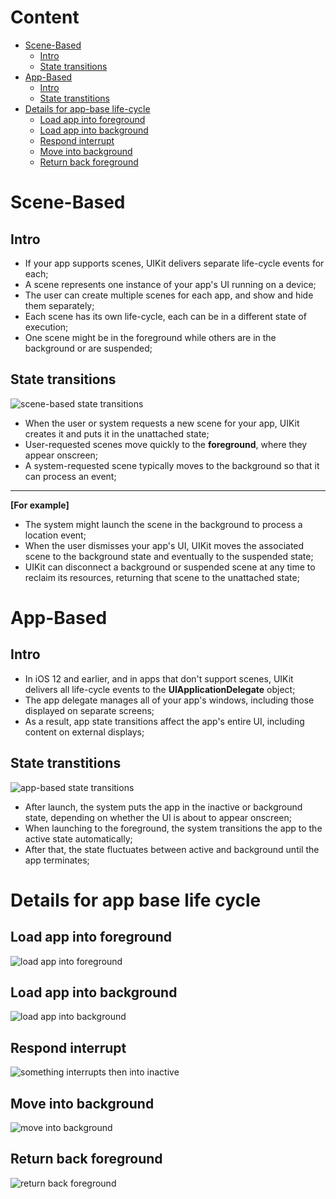 # Content
* [Scene-Based](#Scene-Based)     
  * [Intro](#Intro)     
  * [State transitions](#State-transitions)     
* [App-Based](#App-Based)     
  * [Intro](#Intro)     
  * [State transtitions](#State-transtitions)     
* [Details for app-base life-cycle](#Details-for-app-base-life-cycle)     
  * [Load app into foreground](#Load-app-into-foreground)     
  * [Load app into background](#Load-app-into-background)     
  * [Respond interrupt](#Respond-interrupt)     
  * [Move into background](#Move-into-background)     
  * [Return back foreground](#Return-back-foreground)     

# Scene-Based
## Intro
* If your app supports scenes, UIKit delivers separate life-cycle events for each;
* A scene represents one instance of your app's UI running on a device;
* The user can create multiple scenes for each app, and show and hide them separately;
* Each scene has its own life-cycle, each can be in a different state of execution;
* One scene might be in the foreground while others are in the background or are suspended;

## State transitions
![scene-based state transitions](https://github.com/iii17-grace/AppleDocumentation/blob/master/Images/scene-based%20state%20transitions.png)
* When the user or system requests a new scene for your app, UIKit creates it and puts it in the unattached state;
* User-requested scenes move quickly to the **foreground**, where they appear onscreen;
* A system-requested scene typically moves to the background so that it can process an event;

----
**[For example]**
* The system might launch the scene in the background to process a location event;
*  When the user dismisses your app's UI, UIKit moves the associated scene to the background state and eventually to the suspended state;
*  UIKit can disconnect a background or suspended scene at any time to reclaim its resources, returning that scene to the unattached state;


# App-Based
## Intro
* In iOS 12 and earlier, and in apps that don't support scenes, UIKit delivers all life-cycle events to the **UIApplicationDelegate**  object;
* The app delegate manages all of your app's windows, including those displayed on separate screens;
* As a result, app state transitions affect the app's entire UI, including content on external displays;

## State transtitions
![app-based state transitions](https://github.com/iii17-grace/AppleDocumentation/blob/master/Images/app-based%20state%20transitions.png)
* After launch, the system puts the app in the inactive or background state, depending on whether the UI is about to appear onscreen;
* When launching to the foreground, the system transitions the app to the active state automatically;
* After that, the state fluctuates between active and background until the app terminates;

# Details for app base life cycle
## Load app into foreground 
![load app into foreground](https://github.com/iii17-grace/AppleDocumentation/blob/master/Images/load%20app%20into%20foreground.png)

## Load app into background
![load app into background](https://github.com/iii17-grace/AppleDocumentation/blob/master/Images/load%20app%20into%20background.png)

## Respond interrupt
![something interrupts then into inactive](https://github.com/iii17-grace/AppleDocumentation/blob/master/Images/something%20interrupts%20then%20into%20inactive.png)

## Move into background
![move into background](https://github.com/iii17-grace/AppleDocumentation/blob/master/Images/move%20into%20background.png)

## Return back foreground
![return back foreground](https://github.com/iii17-grace/AppleDocumentation/blob/master/Images/return%20back%20foreground.png)


